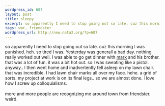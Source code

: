 ```yaml
--- 
wordpress_id: 607
layout: post
title: sleepy
excerpt: so apparently I need to stop going out so late. cuz this morning I was punished. heh. so tired I was. Yesterday was generall a bad day. nothing really worked out well. I was able to go get dinner with mark and his brother. that was a lot of fun. it was a bit hot out. so I was sweating like a pistol. anyway.. I then went home and inadvertently fell asleep o...
tags: war, friendster
wordpress_url: http://new.nata2.org/?p=607
---
```

so apparently I need to stop going out so late. cuz this morning I was punished. heh. so tired I was. Yesterday was generall a bad day. nothing really worked out well. I was able to go get dinner with <a href="http://www.markhayward.net">mark</a> and his brother. that was a lot of fun. it was a bit hot out. so I was sweating like a pistol. anyway.. I then went home and inadvertently fell asleep on my lawn chair. that was incredible. I had lawn chair marks all over my face. hehe. a grid of sorts. my project at work is on its final legs.. so we are almost done. I love how I screw up colloquialisms. <br/><br/>more and more people are recognizing me around town from friendster. weird. 
